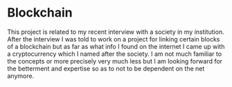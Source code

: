 # Blockchain
This project is related to my recent interview with a society in my institution. 
After the interview I was told to work on a project for linking certain blocks of a blockchain but as far as what info I found on the internet I came up with a cryptocurrency which I named after the society. 
I am not much familiar to the concepts or more precisely very much less but I am looking forward for the betterment and expertise so as to not to be dependent on the net anymore.

